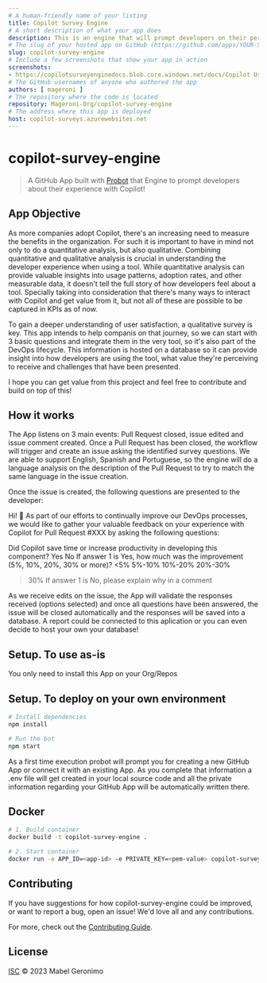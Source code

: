 ```yaml
---
# A human-friendly name of your listing
title: Copilot Survey Engine
# A short description of what your app does
description: This is an engine that will prompt developers on their perception of the use of Copilot.
# The slug of your hosted app on GitHub (https://github.com/apps/YOUR-SLUG)
slug: copilot-survey-engine
# Include a few screenshots that show your app in action
screenshots:
- https://copilotsurveyenginedocs.blob.core.windows.net/docs/Copilot Usage Screenshot.png
# The GitHub usernames of anyone who authored the app
authors: [ mageroni ]
# The repository where the code is located
repository: Mageroni-Org/copilot-survey-engine
# The address where this app is deployed
host: copilot-surveys.azurewebsites.net
---
```


# copilot-survey-engine

> A GitHub App built with [Probot](https://github.com/probot/probot) that Engine to prompt developers about their experience with Copilot!

## App Objective

As more companies adopt Copilot, there's an increasing need to measure the benefits in the organization. For such it is important to have in mind not only to do a quantitative analysis, but also qualitative. Combining quantitative and qualitative analysis is crucial in understanding the developer experience when using a tool. While quantitative analysis can provide valuable insights into usage patterns, adoption rates, and other measurable data, it doesn't tell the full story of how developers feel about a tool. Specially taking into consideration that there's many ways to interact with Copilot and get value from it, but not all of these are possible to be captured in KPIs as of now. 

To gain a deeper understanding of user satisfaction, a qualitative survey is key. This app intends to help companis on that journey, so we can start with 3 basic questions and integrate them in the very tool, so it's also part of the DevOps lifecycle. This information is hosted on a database so it can provide insight into how developers are using the tool, what value they're perceiving to receive and challenges that have been presented.

I hope you can get value from this project and feel free to contribute and build on top of this!

## How it works

The App listens on 3 main events: Pull Request closed, issue edited and issue comment created. Once a Pull Request has been closed, the workflow will trigger and create an issue asking the identified survey questions. We are able to support English, Spanish and Portuguese, so the engine will do a language analysis on the description of the Pull Request to try to match the same language in the issue creation. 

Once the issue is created, the following questions are presented to the developer:

Hi! 👋 As part of our efforts to continually improve our DevOps processes, we would like to gather your valuable feedback on your experience with Copilot for Pull Request #XXX by asking the following questions:

Did Copilot save time or increase productivity in developing this component?
 Yes
 No
If answer 1 is Yes, how much was the improvement (5%, 10%, 20%, 30% or more)?
 <5%
 5%-10%
 10%-20%
 20%-30%
 >30%
If answer 1 is No, please explain why in a comment

As we receive edits on the issue, the App will validate the responses received (options selected) and once all questions have been answered, the issue will be closed automatically and the responses will be saved into a database. A report could be connected to this aplication or you can even decide to host your own your database!

## Setup. To use as-is

You only need to install this App on your Org/Repos

## Setup. To deploy on your own environment

```sh
# Install dependencies
npm install

# Run the bot
npm start
```

As a first time execution probot will prompt you for creating a new GitHub App or connect it with an existing App. As you complete that information a .env file will get created in your local source code and all the private information regarding your GitHub App will be automatically written there. 

## Docker

```sh
# 1. Build container
docker build -t copilot-survey-engine .

# 2. Start container
docker run -e APP_ID=<app-id> -e PRIVATE_KEY=<pem-value> copilot-survey-engine
```

## Contributing

If you have suggestions for how copilot-survey-engine could be improved, or want to report a bug, open an issue! We'd love all and any contributions.

For more, check out the [Contributing Guide](CONTRIBUTING.md).

## License

[ISC](LICENSE) © 2023 Mabel Geronimo
